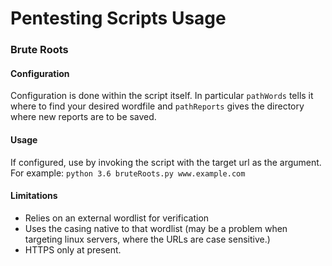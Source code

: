 # Pentesting Scripts Usage

### Brute Roots
#### Configuration
Configuration is done within the script itself. In particular `pathWords` tells it where to find your desired wordfile and `pathReports` gives the directory where new reports are to be saved.

#### Usage
If configured, use by invoking the script with the target url as the argument. For example:
`python 3.6 bruteRoots.py www.example.com`

#### Limitations
- Relies on an external wordlist for verification
- Uses the casing native to that wordlist (may be a problem when targeting linux servers, where the URLs are case sensitive.)
- HTTPS only at present.